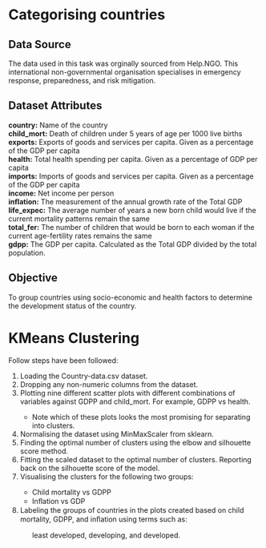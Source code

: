 <h1>Categorising countries</h1>
<h2>Data Source</h2>
The data used in this task was orginally sourced from Help.NGO. This international non-governmental organisation specialises in emergency response, preparedness, and risk mitigation.

<h2>Dataset Attributes</h2>
<b>country:</b> Name of the country<br>
<b>child_mort:</b> Death of children under 5 years of age per 1000 live births<br>
<b>exports:</b> Exports of goods and services per capita. Given as a percentage of the GDP per capita<br>
<b>health:</b> Total health spending per capita. Given as a percentage of GDP per capita<br>
<b>imports:</b> Imports of goods and services per capita. Given as a percentage of the GDP per capita<br>
<b>income:</b> Net income per person<br>
<b>inflation:</b> The measurement of the annual growth rate of the Total GDP<br>
<b>life_expec:</b> The average number of years a new born child would live if the current mortality patterns remain the same<br>
<b>total_fer:</b> The number of children that would be born to each woman if the current age-fertility rates remains the same<br>
<b>gdpp:</b> The GDP per capita. Calculated as the Total GDP divided by the total population.<br>
<h2>Objective</h2>
To group countries using socio-economic and health factors to determine the development status of the country.

<h1>KMeans Clustering</h1>

Follow steps have been followed: <br>
<ol>
<li>Loading the Country-data.csv dataset. </li>
<li>Dropping any non-numeric columns from the dataset. </li>
<li>Plotting nine different scatter plots with different combinations of variables against GDPP and child_mort. For example, GDPP vs health. </li>
  <ul>
  <li>Note which of these plots looks the most promising for separating into clusters.</li>
  </ul>
<li>Normalising the dataset using MinMaxScaler from sklearn. </li>
<li>Finding the optimal number of clusters using the elbow and silhouette score method. </li>
<li>Fitting the scaled dataset to the optimal number of clusters. Reporting back on the silhouette score of the model. </li>
<li>Visualising the clusters for the following two groups:  </li>
     <ul>
  	<li>Child mortality vs GDPP</li> 
  	<li>Inﬂation vs GDP</li>
     </ul>
<li>Labeling the groups of countries in the plots created based on child mortality, GDPP, and inﬂation using terms such as: </li>
  <ul>least developed, developing, and developed.</ul>
</ul>

